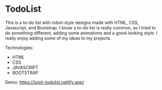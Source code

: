 # TodoList
This is a to-do list with robot-style designs made with HTML, CSS, Javascript, and Bootstrap.
I know a to-do list is really common, so I tried to do something different, adding some animations and a good-looking style. 
I really enjoy adding some of my ideas to my projects.

Technologies:
- HTML
- CSS
- JAVASCRIPT
- BOOTSTRAP

Demo:
https://luish-todolist.netlify.app/
